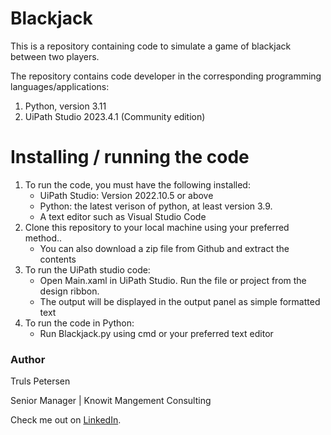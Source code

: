 # Blackjack

This is a repository containing code to simulate a game of blackjack between two players. 

The repository contains code developer in the corresponding programming languages/applications:
1. Python, version 3.11
2. UiPath Studio 2023.4.1 (Community edition)

# Installing / running the code

1. To run the code, you must have the following installed:
    - UiPath Studio: Version 2022.10.5 or above
    - Python: the latest verison of python, at least version 3.9.
    - A text editor such as Visual Studio Code
2. Clone this repository to your local machine using your preferred method..
    - You can also download a zip file from Github and extract the contents
3. To run the UiPath studio code:
    - Open Main.xaml in UiPath Studio. Run the file or project from the design ribbon.
    - The output will be displayed in the output panel as simple formatted text
4. To run the code in Python: 
    - Run Blackjack.py using cmd or your preferred text editor

### Author

Truls Petersen
                            
Senior Manager | Knowit Mangement Consulting                        

Check me out on [LinkedIn](https://www.linkedin.com/in/truls-petersen/).

